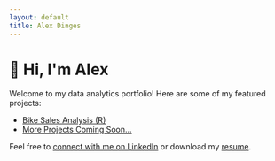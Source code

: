 ```yaml
---
layout: default
title: Alex Dinges
---
```


# 👋 Hi, I'm Alex

Welcome to my data analytics portfolio! Here are some of my featured projects:

- [Bike Sales Analysis (R)](https://github.com/alexdinges/r-data-cleaning-project)
- [More Projects Coming Soon...](#)

Feel free to [connect with me on LinkedIn](https://linkedin.com/in/your-profile) or download my [resume](resume.pdf).
